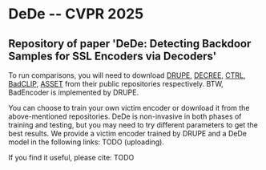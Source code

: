 # DeDe -- CVPR 2025
## Repository of paper 'DeDe: Detecting Backdoor Samples for SSL Encoders via Decoders' 

To run comparisons, you will need to download [DRUPE](https://github.com/Gwinhen/DRUPE), [DECREE](https://github.com/GiantSeaweed/DECREE), [CTRL](https://github.com/meet-cjli/CTRL), [BadCLIP](https://github.com/LiangSiyuan21/BadCLIP), [ASSET](https://github.com/reds-lab/ASSET) from their public repositories respectively. BTW, BadEncoder is implemented by DRUPE. 

You can choose to train your own victim encoder or download it from the above-mentioned repositories. DeDe is non-invasive in both phases of training and testing, but you may need to try different parameters to get the best results. 
We provide a victim encoder trained by DRUPE and a DeDe model in the following links: TODO (uploading).

If you find it useful, please cite:
TODO
